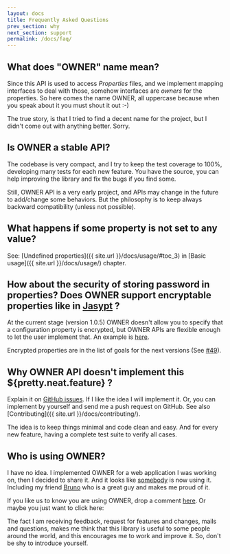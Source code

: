 ```yaml
---
layout: docs
title: Frequently Asked Questions
prev_section: why
next_section: support
permalink: /docs/faq/
---
```


## What does "OWNER" name mean?

Since this API is used to access *Properties* files, and we implement mapping interfaces to deal with those,
somehow interfaces are *owners* for the properties. So here comes the name OWNER, all uppercase because when you speak
about it you must shout it out :-)

The true story, is that I tried to find a decent name for the project, but I didn't come out with anything better.
Sorry.

## Is OWNER a stable API?

The codebase is very compact, and I try to keep the test coverage to 100%, developing many tests for each new feature.
You have the source, you can help improving the library and fix the bugs if you find some.

Still, OWNER API is a very early project, and APIs may change in the future to add/change some behaviors. But the
philosophy is to keep always backward compatibility (unless not possible).

## What happens if some property is not set to any value?

See: [Undefined properties]({{ site.url }}/docs/usage/#toc_3) in [Basic usage]({{ site.url }}/docs/usage/) chapter.

## How about the security of storing password in properties? Does OWNER support encryptable properties like in [Jasypt](http://www.jasypt.org/encrypting-configuration.html) ?

At the current stage (version 1.0.5) OWNER doesn't allow you to specify that a configuration property is encrypted,
but OWNER APIs are flexible enough to let the user implement that. An example is [here][enc-props].

Encrypted properties are in the list of goals for the next versions (See [#49](https://github.com/lviggiano/owner/issues/49)).

  [enc-props]: https://github.com/lviggiano/owner/blob/master/src/test/java/org/aeonbits/owner/examples/EncryptedPropertiesExample.java

## Why OWNER API doesn't implement this ${pretty.neat.feature} ?

Explain it on [GitHub issues][issues]. If I like the idea I will implement it.
Or, you can implement by yourself and send me a push request on GitHub.
See also [Contributing]({{ site.url }}/docs/contributing/).

The idea is to keep things minimal and code clean and easy. And for every new feature, having a complete test suite to
verify all cases.

  [properties]: http://docs.oracle.com/javase/7/docs/api/java/util/Properties.html
  [issues]: https://github.com/lviggiano/owner/issues

## Who is using OWNER?

I have no idea. I implemented OWNER for a web application I was working on, then I decided to share it. And it looks
like [somebody][#32] is now using it. Including my friend [Bruno] who is a great guy and makes me proud of it.

If you like us to know you are using OWNER, drop a comment [here][#32].
Or maybe you just want to click here:

<script type="text/javascript" src="http://www.ohloh.net/p/629412/widgets/project_users.js?style=gray"></script>

The fact I am receiving feedback, request for features and changes, mails and questions, makes me think that this
library is useful to some people around the world, and this encourages me to work and improve it.
So, don't be shy to introduce yourself.

  [#32]: https://github.com/lviggiano/owner/issues/32
  [Bruno]: https://github.com/lviggiano/owner/issues/32#issuecomment-19466459
